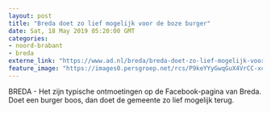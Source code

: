 ```yaml
---
layout: post
title: "Breda doet zo lief mogelijk voor de boze burger"
date: Sat, 18 May 2019 05:20:00 GMT
categories: 
- noord-brabant 
- breda 
externe_link: "https://www.ad.nl/breda/breda-doet-zo-lief-mogelijk-voor-de-boze-burger~ae961741/"
feature_image: "https://images0.persgroep.net/rcs/P9keYYyGwqGuX4VrCC-xcxR_n7E/diocontent/148359272/_fitwidth/400/?appId=21791a8992982cd8da851550a453bd7f&quality=0.7"
---
```


BREDA - Het zijn typische ontmoetingen op de Facebook-pagina van Breda. Doet een burger boos, dan doet de gemeente zo lief mogelijk terug.
